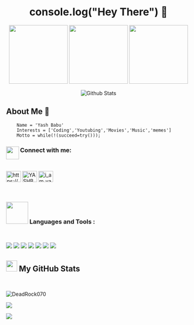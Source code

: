 <h1 align="center">console.log("Hey There") 👋</h1>

 <p align="center"> <img src="https://octodex.github.com/images/daftpunktocat-thomas.gif" height="160px" width="160px"> <img src="https://octodex.github.com/images/daftpunktocat-guy.gif" height="160px" width="160px">
<img src="https://octodex.github.com/images/daftpunktocat-thomas.gif" height="160px" width="160px"> 
</p>

<p align="center">
        <img src="https://raw.githubusercontent.com/mayhemantt/mayhemantt/Update/svg/Bottom.svg" alt="Github Stats" />
</p>

 
## About Me :wave:
```
    Name = 'Yash Babu'
    Interests = ['Coding','Youtubing','Movies','Music','memes']
    Motto = while(!(succeed=try()));
```
    
<h3 align="left"><img src="https://media.giphy.com/media/5WJ6SOKeNKrSzblU4R/giphy.gif" width="35" align="left"/> Connect with me:</h3>
<br/>
<p align="left">
<a href="https://linkedin.com/in/https://www.linkedin.com/in/yashbabu/" target="blank"><img align="center" src="https://raw.githubusercontent.com/rahuldkjain/github-profile-readme-generator/master/src/images/icons/Social/linked-in-alt.svg" alt="https://www.linkedin.com/in/yashbabu/" height="30" width="40" /></a>
<a href="https://x.com/YASHBABU930809" target="blank"><img align="center" src="https://raw.githubusercontent.com/rahuldkjain/github-profile-readme-generator/master/src/images/icons/Social/twitter.svg" alt="YASHBABU930809" height="30" width="40" /></a>
<a href="https://www.instagram.com/i_am_yashkashyap/" target="blank"><img align="center" src="https://raw.githubusercontent.com/rahuldkjain/github-profile-readme-generator/master/src/images/icons/Social/instagram.svg" alt="i_am_yashkashyap" height="30" width="40" /></a>
</p>
<br/>
<h3 align="left"><img src="https://media.giphy.com/media/jSKBmKkvo2dPQQtsR1/giphy.gif" width="60"/>
Languages and Tools :</h3>
<br>
<p align="left">  
 <img  src="https://readme-components.vercel.app/api?component=logo&fill=black&logo=javascript&svgfill=2d79c7">
 <img  src="https://readme-components.vercel.app/api?component=logo&fill=black&logo=react&animation=spin&svgfill=15d8fe"> 
<img  src="https://readme-components.vercel.app/api?component=logo&fill=black&logo=java&svgfill=8ed5fa">
   
 <img  src="https://readme-components.vercel.app/api?component=logo&fill=black&logo=node.js&svgfill=659b60">
   
<img  src="https://readme-components.vercel.app/api?component=logo&fill=black&logo=next.js&svgfill=df5c43">  
 
<img  src="https://readme-components.vercel.app/api?component=logo&fill=black&logo=mysql&svgfill=cd6799">
 <img  src="https://readme-components.vercel.app/api?component=logo&fill=black&logo=mongodb&svgfill=cd6799">
</p>


## <img src="https://media.giphy.com/media/gJnjM552Kz2uUQvJEf/giphy.gif" width="30"> My GitHub Stats

<br/>

<p><img align="center" src="https://github-readme-stats-eight-theta.vercel.app/api?username=DeadRock070&show_icons=true&theme=algolia&include_all_commits=true&count_private=true" alt="DeadRock070" /></p>

<p><img align="center" src="https://github-readme-stats-eight-theta.vercel.app/api/top-langs/?username=DeadRock070&layout=compact&langs_count=8&theme=algolia" /></p>
 
<!-- <p><img align="center" src="https://activity-graph.herokuapp.com/graph?username=DeadRock070&theme=rogue"/></p> -->
<img src="https://komarev.com/ghpvc/?username=DeadRock070&style=flat-square"/>


